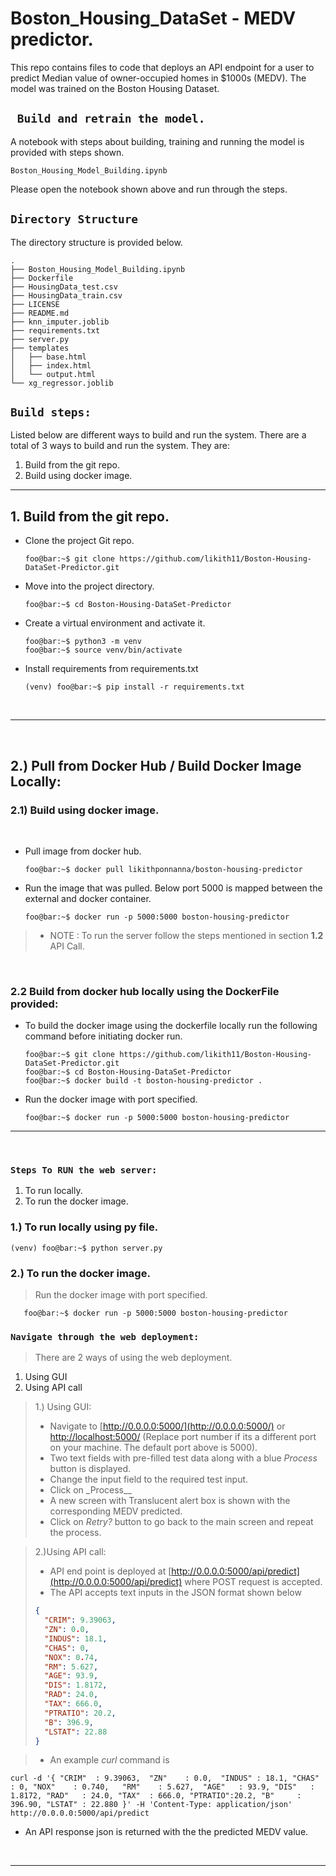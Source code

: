 # Boston_Housing_DataSet - MEDV predictor.

This repo contains files to code that deploys an API endpoint for a user to predict Median value of owner-occupied homes in $1000s (MEDV). The model was trained on the Boston Housing Dataset.

## ` Build and retrain the model.`

A notebook with steps about building, training and running the model is provided with steps shown.

```console
Boston_Housing_Model_Building.ipynb
```

Please open the notebook shown above and run through the steps.

## `Directory Structure`

The directory structure is provided below.

```console
.
├── Boston_Housing_Model_Building.ipynb
├── Dockerfile
├── HousingData_test.csv
├── HousingData_train.csv
├── LICENSE
├── README.md
├── knn_imputer.joblib
├── requirements.txt
├── server.py
├── templates
│   ├── base.html
│   ├── index.html
│   └── output.html
└── xg_regressor.joblib

```

## `Build steps:`

Listed below are different ways to build and run the system. There are a total of 3 ways to build and run the system. They are:

1. Build from the git repo.
2. Build using docker image.

---

## 1. Build from the git repo.

- Clone the project Git repo.
  ```console
  foo@bar:~$ git clone https://github.com/likith11/Boston-Housing-DataSet-Predictor.git
  ```
- Move into the project directory.
  ```console
  foo@bar:~$ cd Boston-Housing-DataSet-Predictor
  ```
- Create a virtual environment and activate it.

  ```console
  foo@bar:~$ python3 -m venv
  foo@bar:~$ source venv/bin/activate
  ```

- Install requirements from requirements.txt
  ```console
  (venv) foo@bar:~$ pip install -r requirements.txt
  ```
  &nbsp;

---

&nbsp;

## 2.) Pull from Docker Hub / Build Docker Image Locally:

### 2.1) Build using docker image.

&nbsp;

- Pull image from docker hub.
  ```console
  foo@bar:~$ docker pull likithponnanna/boston-housing-predictor
  ```
- Run the image that was pulled. Below port 5000 is mapped between the external and docker container.
  ```console
  foo@bar:~$ docker run -p 5000:5000 boston-housing-predictor
  ```

> - NOTE : To run the server follow the steps mentioned in section **1.2** API Call.

&nbsp;
&nbsp;

### 2.2 Build from docker hub locally using the DockerFile provided:

- To build the docker image using the dockerfile locally run the following command before initiating docker run.
  ```console
  foo@bar:~$ git clone https://github.com/likith11/Boston-Housing-DataSet-Predictor.git
  foo@bar:~$ cd Boston-Housing-DataSet-Predictor
  foo@bar:~$ docker build -t boston-housing-predictor .
  ```
- Run the docker image with port specified.
  ```console
  foo@bar:~$ docker run -p 5000:5000 boston-housing-predictor
  ```

---

&nbsp;
&nbsp;

### `Steps To RUN the web server:`

1. To run locally.
2. To run the docker image.

### 1.) To run locally using py file.

```console
(venv) foo@bar:~$ python server.py
```

### 2.) To run the docker image.

> Run the docker image with port specified.

```console
   foo@bar:~$ docker run -p 5000:5000 boston-housing-predictor
```

### `Navigate through the web deployment:`

> There are 2 ways of using the web deployment.

1. Using GUI
2. Using API call

> 1.) Using GUI:
>
> - Navigate to [http://0.0.0.0:5000/](http://0.0.0.0:5000/) or [http://localhost:5000/](http://localhost:5000/) (Replace port number if its a different port on your machine. The default port above is 5000).
> - Two text fields with pre-filled test data along with a blue _Process_ button is displayed.
> - Change the input field to the required test input.
> - Click on \_Process\_\_
> - A new screen with Translucent alert box is shown with the corresponding MEDV predicted.
> - Click on _Retry?_ button to go back to the main screen and repeat the process.

> 2.)Using API call:
>
> - API end point is deployed at [http://0.0.0.0:5000/api/predict](http://0.0.0.0:5000/api/predict) where POST request is accepted.
> - The API accepts text inputs in the JSON format shown below
>
> ```json
> {
>   "CRIM": 9.39063,
>   "ZN": 0.0,
>   "INDUS": 18.1,
>   "CHAS": 0,
>   "NOX": 0.74,
>   "RM": 5.627,
>   "AGE": 93.9,
>   "DIS": 1.8172,
>   "RAD": 24.0,
>   "TAX": 666.0,
>   "PTRATIO": 20.2,
>   "B": 396.9,
>   "LSTAT": 22.88
> }
> ```

> - An example _curl_ command is

```console
curl -d '{ "CRIM"  : 9.39063,  "ZN"    : 0.0,  "INDUS" : 18.1, "CHAS"  : 0, "NOX"    : 0.740,   "RM"    : 5.627,  "AGE"   : 93.9, "DIS"   : 1.8172, "RAD"   : 24.0, "TAX"  : 666.0, "PTRATIO":20.2, "B"     : 396.90, "LSTAT" : 22.880 }' -H 'Content-Type: application/json' http://0.0.0.0:5000/api/predict
```

- An API response json is returned with the the predicted MEDV value.

&nbsp;

---

